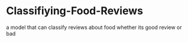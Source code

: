 # Classifiying-Food-Reviews
a model that can classify reviews about food whether its good review or bad
